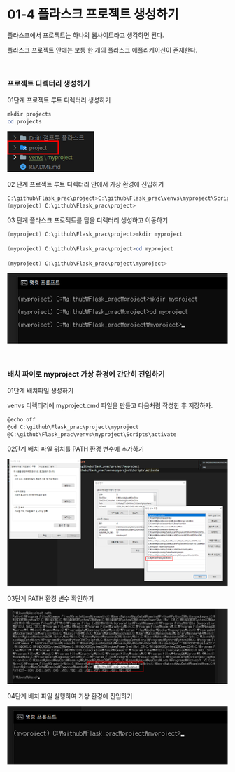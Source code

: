 # 01-4 플라스크 프로젝트 생성하기

플라스크에서 프로젝트는 하나의 웹사이트라고 생각하면 된다.

플라스크 프로젝트 안에는 보통 한 개의 플라스크 애플리케이션이 존재한다.

<br>

### 프로젝트 디렉터리 생성하기

01단계 프로젝트 루트 디렉터리 생성하기

```powershell
mkdir projects
cd projects
```

![img/Untitled.png](img/Untitled.png)

02 단계 프로젝트 루트 디렉터리 안에서 가상 환경에 진입하기

```powershell
C:\github\Flask_prac\project>C:\github\Flask_prac\venvs\myproject\Scripts\activate
(myproject) C:\github\Flask_prac\project>
```

03 단계 플라스크 프로젝트를 담을 디렉터리 생성하고 이동하기

```powershell
(myproject) C:\github\Flask_prac\project>mkdir myproject

(myproject) C:\github\Flask_prac\project>cd myproject

(myproject) C:\github\Flask_prac\project\myproject>
```

![img/Untitled%201.png](img/Untitled%201.png)

<br>

### 배치 파이로 myproject 가상 환경에 간단히 진입하기

01단계 배치파일 생성하기

venvs 디렉터리에 myproject.cmd 파일을 만들고 다음처럼 작성한 후 저장하자.

```powershell
@echo off
@cd C:\github\Flask_prac\project\myproject
@C:\github\Flask_prac\venvs\myproject\Scripts\activate
```

02단계 배치 파일 위치를 PATH 환경 변수에 추가하기

![img/Untitled%202.png](img/Untitled%202.png)

03단계 PATH 환경 변수 확인하기

![img/Untitled%203.png](img/Untitled%203.png)

04단계 배치 파일 실행하여 가상 환경에 진입하기

![img/Untitled%204.png](img/Untitled%204.png)